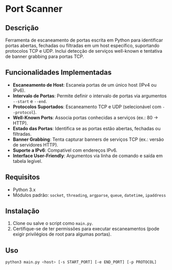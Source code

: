 # Port Scanner

## Descrição
Ferramenta de escaneamento de portas escrita em Python para identificar portas abertas, fechadas ou filtradas em um host específico, suportando protocolos TCP e UDP. Inclui detecção de serviços well-known e tentativa de banner grabbing para portas TCP.

## Funcionalidades Implementadas
- **Escaneamento de Host**: Escaneia portas de um único host (IPv4 ou IPv6).
- **Intervalo de Portas**: Permite definir o intervalo de portas via argumentos `--start` e `--end`.
- **Protocolos Suportados**: Escaneamento TCP e UDP (selecionável com `--protocol`).
- **Well-Known Ports**: Associa portas conhecidas a serviços (ex.: 80 → HTTP).
- **Estado das Portas**: Identifica se as portas estão abertas, fechadas ou filtradas.
- **Banner Grabbing**: Tenta capturar banners de serviços TCP (ex.: versão de servidores HTTP).
- **Suporte a IPv6**: Compatível com endereços IPv6.
- **Interface User-Friendly**: Argumentos via linha de comando e saída em tabela legível.

## Requisitos
- Python 3.x
- Módulos padrão: `socket`, `threading`, `argparse`, `queue`, `datetime`, `ipaddress`

## Instalação
1. Clone ou salve o script como `main.py`.
2. Certifique-se de ter permissões para executar escaneamentos (pode exigir privilégios de root para algumas portas).

## Uso
```bash
python3 main.py <host> [-s START_PORT] [-e END_PORT] [-p PROTOCOL]

